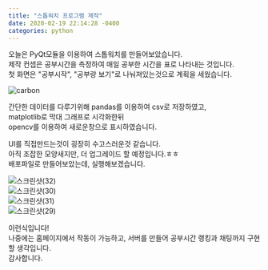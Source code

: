 ```yaml
---
title: "스톱워치 프로그램 제작"
date: 2020-02-19 22:14:28 -0400
categories: python
---
```


오늘은 PyQt모듈을 이용하여 스톱워치를 만들어보았습니다.   
제작 컨셉은 공부시간을 측정하여 매일 공부한 시간을 표로 나타내는 것입니다.   
첫 화면은 "공부시작", "공부량 보기"로 나눠져있는것으로 계획을 세웠습니다.   
   
![carbon](https://user-images.githubusercontent.com/49622935/74831192-17d0aa80-5358-11ea-962c-343e656bd981.png)   
   
간단한 데이터를 다루기위해 pandas를 이용하여 csv로 저장하였고,   
matplotlib로 막대 그래프로 시각화한뒤   
opencv를 이용하여 새로운창으로 표시하였습니다.   
   
   UI를 직접만드는것이 굉장히 수고스러운것 같습니다.   
   아직 조잡한 모양새지만, 더 업그레이드 할 예정입니다.ㅎㅎ   
   배포파일로 만들어보았는데, 실행해보겠습니다.   
   
   
![스크린샷(32)](https://user-images.githubusercontent.com/49622935/74831905-86623800-5359-11ea-8ab3-e1491cf1322b.png)   
![스크린샷(30)](https://user-images.githubusercontent.com/49622935/74831912-8a8e5580-5359-11ea-96e3-ddfcb7fa3b8d.png)   
![스크린샷(31)](https://user-images.githubusercontent.com/49622935/74831913-8bbf8280-5359-11ea-916c-e8cf1e83d108.png)   
![스크린샷(29)](https://user-images.githubusercontent.com/49622935/74831916-8d894600-5359-11ea-8cfb-ef90a136d916.png)   
   
   이런식입니다!   
   나중에는 홈페이지에서 작동이 가능하고, 서버를 만들어 공부시간 랭킹과 채팅까지 구현할 생각입니다.   
   감사합니다.   
